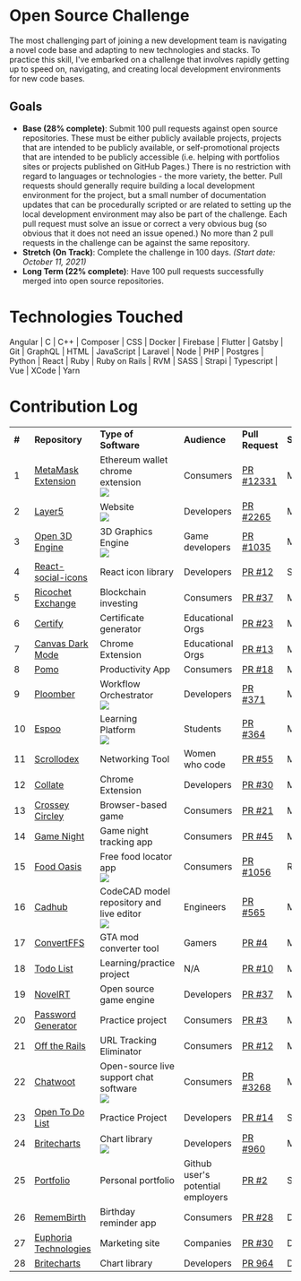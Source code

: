 # Open Source Challenge

The most challenging part of joining a new development team is navigating a novel code base and adapting to new technologies and stacks. To practice this skill, I've embarked on a challenge that involves rapidly getting up to speed on, navigating, and creating local development environments for new code bases.

## Goals  
* **Base (28% complete)**: Submit 100 pull requests against open source repositories. These must be either publicly available projects, projects that are intended to be publicly available, or self-promotional projects that are intended to be publicly accessible (i.e. helping with portfolios sites or projects published on GitHub Pages.) There is no restriction with regard to languages or technologies - the more variety, the better. Pull requests should generally require building a local development environment for the project, but a small number of documentation updates that can be procedurally scripted or are related to setting up the local development environment may also be part of the challenge. Each pull request must solve an issue or correct a very obvious bug (so obvious that it does not need an issue opened.) No more than 2 pull requests in the challenge can be against the same repository.
* **Stretch (On Track)**: Complete the challenge in 100 days. *(Start date: October 11, 2021)*
* **Long Term (22% complete)**: Have 100 pull requests successfully merged into open source repositories.

# Technologies Touched
Angular | C | C++ | Composer | CSS | Docker | Firebase | Flutter | Gatsby | Git | GraphQL | HTML | JavaScript | Laravel | Node | PHP | Postgres | Python | React | Ruby | Ruby on Rails | RVM | SASS | Strapi | Typescript | Vue | XCode | Yarn

# Contribution Log
<table>
  <tr>
    <td><b>#</b></td><td><b>Repository</b></td><td><b>Type of Software</b></td><td><b>Audience</b></td><td><b>Pull Request</b></td><td><b>Status</b></td>
  </tr>
  <tr>
    <td>1</td>
    <td><a href="https://github.com/MetaMask/metamask-extension" target="_blank">MetaMask Extension</a></td>
    <td>Ethereum wallet chrome extension<br><a href="https://GitHub.com/MetaMask/metamask-extension/releases/"><img src="https://img.shields.io/github/downloads/MetaMask/metamask-extension/total.svg"></a></td><td>Consumers</td>
    <td><a href="https://github.com/MetaMask/metamask-extension/pull/12331" target="_blank">PR #12331</a></td>
    <td>Merged</td>
  </tr>
  <tr>
    <td>2</td>
    <td><a href="https://github.com/layer5io/layer5" target="_blank">Layer5</a></td>
    <td>Website<br>
      <a href="https://GitHub.com/layer5io/layer5/network/"><img src="https://badgen.net/github/forks/layer5io/layer5/"></a>
    </td><td>Developers</td>
    <td><a href="https://github.com/layer5io/layer5/pull/2265" target="_blank">PR #2265</a></td>
    <td>Merged</td>
  </tr>
  <tr>
    <td>3</td>
    <td><a href="https://github.com/o3de/o3de.org" target="_blank">Open 3D Engine</a></td>
    <td>3D Graphics Engine<br>
      <a href="https://GitHub.com/o3de/o3de.org/network/"><img src="https://badgen.net/github/forks/o3de/o3de.org/"></a>
    </td><td>Game developers</td>
    <td><a href="https://github.com/o3de/o3de.org/pull/1035" target="_blank">PR #1035</a></td>
    <td>Merged</td>
  </tr>
  <tr>
    <td>4</td>
    <td><a href="https://github.com/spazure/react-social-icons" target="_blank">React-social-icons</a></td>
    <td>React icon library</td><td>Developers</td>
    <td><a href="https://github.com/spazure/react-social-icons/pull/2" target="_blank">PR #12</a></td>
    <td>Submitted</td>
  </tr>
  <tr>
    <td>5</td>
    <td><a href="https://github.com/Ricochet-Exchange/ricochet-frontend" target="_blank">Ricochet Exchange</a></td>
    <td>Blockchain investing</td><td>Consumers</td>
    <td><a href="https://github.com/Ricochet-Exchange/ricochet-frontend/pull/37" target="_blank">PR #37</a></td>
    <td>Merged</td>
  </tr>
  <tr>
    <td>6</td>
    <td><a href="https://github.com/ACM-VIT/certify" target="_blank">Certify</a></td>
    <td>Certificate generator</td><td>Educational Orgs</td>
    <td><a href="https://github.com/ACM-VIT/certify/pull/23" target="_blank">PR #23</a></td>
    <td>Merged</td>
  </tr>
  <tr>
    <td>7</td>
    <td><a href="https://github.com/DeGrandis/canvas-dark-mode" target="_blank">Canvas Dark Mode</a></td>
    <td>Chrome Extension</td><td>Educational Orgs</td>
    <td><a href="https://github.com/DeGrandis/canvas-dark-mode/pull/13" target="_blank">PR #13</a></td>
    <td>Merged</td>
  </tr>
  <tr>
    <td>8</td>
    <td><a href="https://github.com/wh1zk1d/pomo" target="_blank">Pomo</a></td>
    <td>Productivity App</td><td>Consumers</td>
    <td><a href="https://github.com/wh1zk1d/pomo/pull/18" target="_blank">PR #18</a></td>
    <td>Merged</td>
  </tr>
  <tr>
    <td>9</td>
    <td><a href="https://github.com/ploomber/ploomber/" target="_blank">Ploomber</a></td>
    <td>Workflow Orchestrator<br>
      <a href="https://GitHub.com/ploomber/ploomber/network/"><img src="https://badgen.net/github/forks/ploomber/ploomber/"></a>
    </td><td>Developers</td>
    <td><a href="https://github.com/ploomber/ploomber/pull/371" target="_blank">PR #371</a></td>
    <td>Merged</td>
  </tr>
  <tr>
    <td>10</td>
    <td><a href="https://github.com/espoo-dev/espoo-dev/" target="_blank">Espoo</a></td>
    <td>Learning Platform<br>
      <a href="https://GitHub.com/espoo-dev/espoo-dev/network/"><img src="https://badgen.net/github/forks/espoo-dev/espoo-dev/"></a>
    </td><td>Students</td>
    <td><a href="https://github.com/espoo-dev/espoo-dev/pull/364" target="_blank">PR #364</a></td>
    <td>Merged</td>
  </tr>
  <tr>
    <td>11</td>
    <td><a href="https://github.com/wwcodecolorado/scrollodex/" target="_blank">Scrollodex</a></td>
    <td>Networking Tool</td><td>Women who code</td>
    <td><a href="https://github.com/wwcodecolorado/scrollodex/pull/55" target="_blank">PR #55</a></td>
    <td>Merged</td>
  </tr>
  <tr>
    <td>12</td>
    <td><a href="https://github.com/Sickaada/Collate/" target="_blank">Collate</a></td>
    <td>Chrome Extension</td><td>Developers</td>
    <td><a href="https://github.com/Sickaada/Collate/pull/30" target="_blank">PR #30</a></td>
    <td>Merged</td>
  </tr>
  <tr>
    <td>13</td>
    <td><a href="https://github.com/linkret/CrosseyCircley/" target="_blank">Crossey Circley</a></td>
    <td>Browser-based game</td><td>Consumers</td>
    <td><a href="https://github.com/linkret/CrosseyCircley/pull/21" target="_blank">PR #21</a></td>
    <td>Merged</td>
  </tr>
  <tr>
    <td>14</td>
    <td><a href="https://github.com/tyler-morales/game-night/" target="_blank">Game Night</a></td>
    <td>Game night tracking app</td><td>Consumers</td>
    <td><a href="https://github.com/tyler-morales/game-night/pull/45" target="_blank">PR #45</a></td>
    <td>Merged</td>
  </tr>
  <tr>
    <td>15</td>
    <td><a href="https://github.com/hackforla/food-oasis/" target="_blank">Food Oasis</a></td>
    <td>Free food locator app<br>
      <a href="https://GitHub.com/hackforla/food-oasis/network/"><img src="https://badgen.net/github/forks/hackforla/food-oasis/"></a>
    </td><td>Consumers</td>
    <td><a href="https://github.com/hackforla/food-oasis/pull/1056" target="_blank">PR #1056</a></td>
    <td>Rejected</td>
  </tr>
  <tr>
    <td>16</td>
    <td><a href="https://github.com/Irev-Dev/cadhub/" target="_blank">Cadhub</a></td>
    <td>CodeCAD model repository and live editor<br>
      <a href="https://GitHub.com/Irev-Dev/cadhub/network/"><img src="https://badgen.net/github/forks/Irev-Dev/cadhub/"></a>
    </td><td>Engineers</td>
    <td><a href="https://github.com/Irev-Dev/cadhub/pull/565" target="_blank">PR #565</a></td>
    <td>Merged</td>
  </tr>
  <tr>
    <td>17</td>
    <td><a href="https://github.com/diamondzxd/convertffs/" target="_blank">ConvertFFS</a></td>
    <td>GTA mod converter tool</td><td>Gamers</td>
    <td><a href="https://github.com/diamondzxd/convertffs/pull/4" target="_blank">PR #4</a></td>
    <td>Merged</td>
  </tr>
  <tr>
    <td>18</td>
    <td><a href="https://github.com/pulkit-30/React-Todo/" target="_blank">Todo List</a></td>
    <td>Learning/practice project</td><td>N/A</td>
    <td><a href="https://github.com/pulkit-30/React-Todo/pull/10" target="_blank">PR #10</a></td>
    <td>Merged</td>
  </tr>
  <tr>
    <td>19</td>
    <td><a href="https://github.com/novelrt/novelrt.github.io/" target="_blank">NovelRT</a></td>
    <td>Open source game engine</td><td>Developers</td>
    <td><a href="https://github.com/novelrt/novelrt.github.io/pull/37" target="_blank">PR #37</a></td>
    <td>Merged</td>
  </tr>
  <tr>
    <td>20</td>
    <td><a href="https://github.com/atuonufure/password-generate/" target="_blank">Password Generator</a></td>
    <td>Practice project</td><td>Consumers</td>
    <td><a href="https://github.com/atuonufure/password-generate/pull/3" target="_blank">PR #3</a></td>
    <td>Merged</td>
  </tr>  
  <tr>
    <td>21</td>
    <td><a href="https://github.com/Train-Set-Software/off-the-rails/" target="_blank">Off the Rails</a></td>
    <td>URL Tracking Eliminator</td><td>Consumers</td>
    <td><a href="https://github.com/Train-Set-Software/off-the-rails/pull/12" target="_blank">PR #12</a></td>
    <td>Merged</td>
  </tr>  
  <tr>
    <td>22</td>
    <td><a href="https://github.com/chatwoot/chatwoot/" target="_blank">Chatwoot</a></td>
    <td>Open-source live support chat software<br>
      <a href="https://GitHub.com/chatwoot/chatwoot/network/"><img src="https://badgen.net/github/forks/chatwoot/chatwoot/"></a>
   </td><td>Consumers</td>
    <td><a href="https://github.com/chatwoot/chatwoot/pull/3268" target="_blank">PR #3268</a></td>
    <td>Merged</td>
  </tr>  
  <tr>
    <td>23</td>
    <td><a href="https://github.com/Sarthaknegigit/" target="_blank">Open To Do List</a></td>
    <td>Practice Project</td><td>Developers</td>
    <td><a href="https://github.com/Sarthaknegigit/Open-TodoList/pull/14" target="_blank">PR #14</a></td>
    <td>Submitted</td>
  </tr>  
  <tr>
    <td>24</td>
    <td><a href="https://github.com/britecharts/britecharts/" target="_blank">Britecharts</a></td>
    <td>Chart library<br>
      <a href="https://GitHub.com/chatwoot/britecharts/britecharts/"><img src="https://badgen.net/github/forks/britecharts/britecharts/"></a></td><td>Developers</td>
    <td><a href="https://github.com/britecharts/britecharts/pull/960" target="_blank">PR #960</a></td>
    <td>Merged</td>
  </tr>  
  <tr>
    <td>25</td>
    <td><a href="https://github.com/tuhindasv0/tuhindasv0.github.io/" target="_blank">Portfolio</a></td>
    <td>Personal portfolio</td><td>Github user's potential employers</td>
    <td><a href="https://github.com/tuhindasv0/tuhindasv0.github.io/pull/2" target="_blank">PR #2</a></td>
    <td>Submitted</td>
  </tr>  
  <tr>
    <td>26</td>
    <td><a href="https://github.com/niloysikdar/RememBirth/" target="_blank">RememBirth</a></td>
    <td>Birthday reminder app</td><td>Consumers</td>
    <td><a href="https://github.com/niloysikdar/RememBirth/pull/28" target="_blank">PR #28</a></td>
    <td>Draft</td>
  </tr>  
  <tr>
    <td>27</td>
    <td><a href="https://github.com/shivansh361/Euphoria-technologies/" target="_blank">Euphoria Technologies</a></td>
    <td>Marketing site</td><td>Companies</td>
    <td><a href="https://github.com/shivansh361/Euphoria-technologies/pull/30" target="_blank">PR #30</a></td>
    <td>Draft</td>
  </tr>  
  <tr>
    <td>28</td>
    <td><a href="https://github.com/britecharts/britecharts/" target="_blank">Britecharts</a></td>
    <td>Chart library</td><td>Developers</td>
    <td><a href="https://github.com/britecharts/britecharts/pull/964" target="_blank">PR 964</a></td>
    <td>Draft</td>
  </tr>  
</table>
